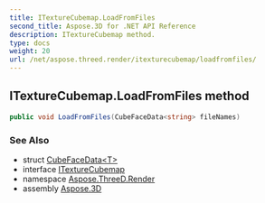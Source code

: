 ```yaml
---
title: ITextureCubemap.LoadFromFiles
second_title: Aspose.3D for .NET API Reference
description: ITextureCubemap method. 
type: docs
weight: 20
url: /net/aspose.threed.render/itexturecubemap/loadfromfiles/
---
```

## ITextureCubemap.LoadFromFiles method

```csharp
public void LoadFromFiles(CubeFaceData<string> fileNames)
```

### See Also

* struct [CubeFaceData&lt;T&gt;](../../cubefacedata-1/)
* interface [ITextureCubemap](../)
* namespace [Aspose.ThreeD.Render](../../../aspose.threed.render/)
* assembly [Aspose.3D](../../../)


